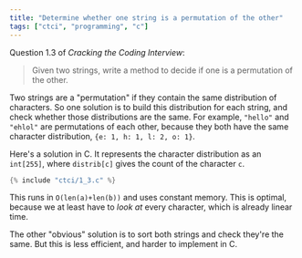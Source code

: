 ```yaml
---
title: "Determine whether one string is a permutation of the other"
tags: ["ctci", "programming", "c"]
---
```


Question 1.3 of _Cracking the Coding Interview_:

> Given two strings, write a method to decide if one is a permutation of the other.

Two strings are a "permutation" if they contain the same distribution of characters.
So one solution is to build this distribution for each string,
and check whether those distributions are the same.
For example, `"hello"` and `"ehlol"` are permutations of each other,
because they both have the same character distribution,
`{e: 1, h: 1, l: 2, o: 1}`.

Here's a solution in C.
It represents the character distribution as an `int[255]`,
where `distrib[c]` gives the count of the character `c`.

```c
{% include "ctci/1_3.c" %}
```

This runs in `O(len(a)+len(b))` and uses constant memory.
This is optimal,
because we at least have to _look at_ every character,
which is already linear time.

The other "obvious" solution
is to sort both strings and check they're the same.
But this is less efficient,
and harder to implement in C.
